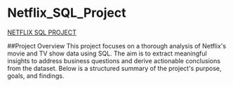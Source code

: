 # Netflix_SQL_Project
[NETFLIX SQL PROJECT](https://github.com/AkhiJAIN/netflix_sql_project/blob/main/logo.png)


##Project Overview
This project focuses on a thorough analysis of Netflix's movie and TV show data using SQL. The aim is to extract meaningful insights to address business questions and derive actionable conclusions from the dataset. Below is a structured summary of the project's purpose, goals, and findings.
